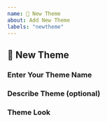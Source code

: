 ```yaml
---
name: 🎅 New Theme
about: Add New Theme
labels: "newtheme"
---
```


## 🎅 New Theme

### Enter Your Theme Name 

<!-- Your Ans -->

### Describe Theme (optional)

<!-- Your Ans -->

### Theme Look

<!-- Your Ans -->